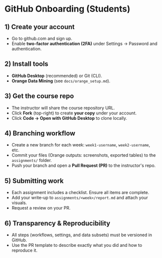 # GitHub Onboarding (Students)

## 1) Create your account
- Go to github.com and sign up.
- Enable **two-factor authentication (2FA)** under Settings → Password and authentication.

## 2) Install tools
- **GitHub Desktop** (recommended) or Git (CLI).
- **Orange Data Mining** (see `docs/orange_setup.md`).

## 3) Get the course repo
- The instructor will share the course repository URL.
- Click **Fork** (top-right) to create **your copy** under your account.
- Click **Code → Open with GitHub Desktop** to clone locally.

## 4) Branching workflow
- Create a new branch for each week: `week1-username`, `week2-username`, etc.
- Commit your files (Orange outputs: screenshots, exported tables) to the `assignments/` folder.
- Push your branch and open a **Pull Request (PR)** to the instructor's repo.

## 5) Submitting work
- Each assignment includes a checklist. Ensure all items are complete.
- Add your write-up to `assignments/<week>/report.md` and attach your visuals.
- Request a review on your PR.

## 6) Transparency & Reproducibility
- All steps (workflows, settings, and data subsets) must be versioned in GitHub.
- Use the PR template to describe exactly what you did and how to reproduce it.
